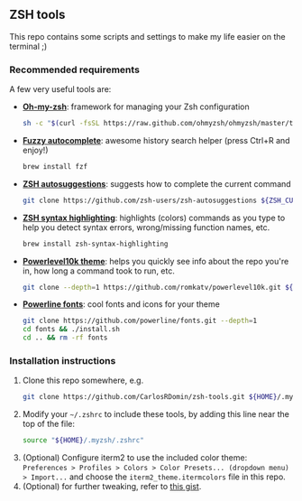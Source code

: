 ## ZSH tools

This repo contains some scripts and settings to make my life easier on the terminal ;)

### Recommended requirements

A few very useful tools are:
- **[Oh-my-zsh](https://github.com/ohmyzsh/ohmyzsh)**: framework for managing your Zsh configuration
  ```sh
  sh -c "$(curl -fsSL https://raw.github.com/ohmyzsh/ohmyzsh/master/tools/install.sh)"
  ```
- **[Fuzzy autocomplete](https://github.com/junegunn/fzf)**: awesome history search helper (press Ctrl+R and enjoy!)
  ```sh
  brew install fzf
  ```
- **[ZSH autosuggestions](https://github.com/zsh-users/zsh-autosuggestions)**: suggests how to complete the current command
  ```sh
  git clone https://github.com/zsh-users/zsh-autosuggestions ${ZSH_CUSTOM:-~/.oh-my-zsh/custom}/plugins/zsh-autosuggestions
  ```
- **[ZSH syntax highlighting](https://github.com/zsh-users/zsh-syntax-highlighting)**: highlights (colors) commands as you type to help you detect syntax errors, wrong/missing function names, etc.
  ```sh
  brew install zsh-syntax-highlighting
  ```
- **[Powerlevel10k theme](https://github.com/romkatv/powerlevel10k#powerlevel10k)**: helps you quickly see info about the repo you're in, how long a command took to run, etc.
  ```sh
  git clone --depth=1 https://github.com/romkatv/powerlevel10k.git ${ZSH_CUSTOM:-$HOME/.oh-my-zsh/custom}/themes/powerlevel10k
  ```
- **[Powerline fonts](https://github.com/powerline/fonts)**: cool fonts and icons for your theme
  ```sh
  git clone https://github.com/powerline/fonts.git --depth=1
  cd fonts && ./install.sh
  cd .. && rm -rf fonts
  ```

### Installation instructions
 1. Clone this repo somewhere, e.g.
    ```sh
    git clone https://github.com/CarlosRDomin/zsh-tools.git ${HOME}/.myzsh
    ```
 2. Modify your `~/.zshrc` to include these tools, by adding this line near the top of the file:
    ```sh
    source "${HOME}/.myzsh/.zshrc"
    ```
 3. (Optional) Configure iterm2 to use the included color theme:
    `Preferences > Profiles > Colors > Color Presets... (dropdown menu) > Import...` and choose the `iterm2_theme.itermcolors` file in this repo.
 4. (Optional) for further tweaking, refer to [this gist](https://gist.github.com/kevin-smets/8568070#further-tweaking).
